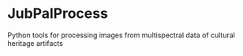# JubPalProcess
Python tools for processing images from multispectral data of cultural heritage artifacts
